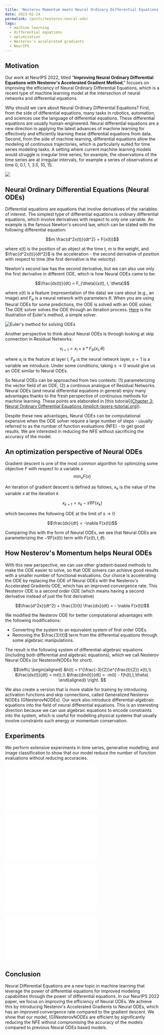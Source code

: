 ```yaml
---
title: 'Nesterov Momentum meets Neural Ordinary Differential Equations'
date: 2023-02-24
permalink: /posts/nesterov-neural-ode/
tags:
  - machine learning
  - differential equations
  - optimization
  - Nesterov's accelerated gradients
  - NeurIPS
---
```


## Motivation

Our work at NeurIPS 2022, titled "**Improving Neural Ordinary Differential Equations with Nesterov's Accelerated Gradient Method**," focuses on improving the efficiency of Neural Ordinary Differential Equations, which is a recent type of machine learning model at the intersection of neural networks and differential equations.

Why should we care about Neural Ordinary Differential Equations? First, from the side of differential equations, many tasks in robotics, automation, and sciences use the language of differential equations. These differential equations are usually human-engineered. Neural differential equations are a new direction in applying the latest advances of machine learning for effectively and efficiently learning these differential equations from data. Second, from the side of machine learning, differential equations allow the modeling of continuous trajectories, which is particularly suited for time series modeling tasks. A setting where current machine learning models would struggle is irregular time series; for example, the observations of the time series are at irregular intervals, for example a series of observations at time 0, 0.1, 1, 3.5, 10, 15.

![](/_posts/figs/Physionet-example.png)
  

## Neural Ordinary Differential Equations (Neural ODEs)

Differential equations are equations that involve derivatives of the variables of interest. The simplest type of differential equations is ordinary differential equations, which involve derivatives with respect to only one variable. An example is the famous Newton's second law, which can be stated with the following differential equation:

$$m \frac{d^2x(t)}{dt^2} = F(x(t))$$

where $x(t)$ is the position of an object at the time $t$, $m$ is the weight, and $\frac{d^2x(t)}{dt^2}$ is the acceleration - the second derivative of position with respect to time (the first derivative is the velocity).

Newton's second law has the second derivative, but we can also use only the first derivative in different ODE, which is how Neural ODEs came to be:

$$\frac{dx(t)}{dt} = F_{\theta}(x(t), t, \theta)$$
  
where $x(t)$ is a feature (representation of the data) we care about (e.g., an image) and $F_{\theta}$ is a neural network with parameters $\theta$. When you are using Neural ODEs for some predictions, the ODE is solved with an ODE solver. The ODE solver solves the ODE through an iteration process. [Here](https://raw.githubusercontent.com/pranabendra/articles/master/Euler-method/images/Euler.png) is the illustration of Euler's method, a simple solver.

![Euler's method for solving ODEs](/_posts/figs/euler-method.png)

Another perspective to think about Neural ODEs is through looking at skip connection in Residual Networks:

$$x_{l+1} = x_{l} + s * F_{\theta}(x_l, \theta)$$

where $x_l$ is the feature at layer $l$, $F_{\theta}$ is the neural network layer, $s=1$ is a variable we introduce. Under some conditions, taking $s \rightarrow 0$ would give us an ODE similar to Neural ODEs.

So Neural ODEs can be approached from two contexts: (1) parameterizing the vector field of an ODE, (2) a continous analogue of Residual Networks. Neural ODEs (and neural differential equations in general) enjoy many advantages thanks to the fresh perspective of continuous methods for machine learning. These points are elaborated in [this tutorial]([Chapter 3: Neural Ordinary Differential Equations (implicit-layers-tutorial.org)](http://implicit-layers-tutorial.org/neural_odes/)).

Despite these new advantages, Neural ODEs can be computational expensive when the ODE solver require a large number of steps - usually referred to as the number of function evaluations (NFE) - to get good results. We are interested in reducing the NFE without sacrificing the accuracy of the model.
  

## An optimization perspective of Neural ODEs
Gradient descent is one of the most common algorithm for optimizing some objective $F$ with respect to a variable $x$
$$\min_x F(x)$$

An iteration of gradient descent is defined as follows, $x_k$ is the value of the variable $x$ at the iteration $k$

$$x_{k+1} = x_{k} - s \nabla F(x_k)$$

which becomes the following ODE at the limit of $s \rightarrow 0$ 

$$\frac{dx}{dt} = -\nabla F(x(t))$$

Comparing this with the form of Neural ODEs, we see that Neural ODEs are parameterizing the $-\nabla F(x(t))$ term with $F(x(t), t, \theta)$.

## How Nesterov's Momentum helps Neural ODEs

With this new perspective, we can use other gradient-based methods to make the ODE easier to solve, so that ODE solvers can achieve good results with a smaller number of functional evaluations. Our choice is accelerating the ODE by replacing the ODE of Neural ODEs with the Nesterov's Accelerated Gradients ODE, which has an improved convergence rate. This Nesterov ODE is a second order ODE (which means having a second derivative instead of just the first derivative)

$$\frac{d^2x}{dt^2} + \frac{3}{t} \frac{dx}{dt} = - \nabla F(x(t))$$

We modified the Nesterov ODE for better computational advantages with the following modifications: 
- Converting the system to an equivalent system of first order ODEs.
- Removing the $\frac{3}{t}$ term from the differential equations through some algebraic manipulations.

The result is the following system of differential-algebraic equations (including both differential and algebraic equations), which we call Nesterov Neural ODEs (or NesterovNODEs for short).

$$\left\{
  \begin{aligned}
    &h(t) = t^{\frac{-3}{2}}e^{\frac{t}{2}} x(t),\\
    &\frac{dx(t)}{dt} = m(t),\\
    &\frac{dm(t)}{dt} = -m(t) - f(h(t),t,\theta).
  \end{aligned}
  \right.
$$

We also create a version that is more stable for training by introducing activation functions and skip connections, called Generalized Nesterov NODEs (GNesterovNODEs).
Our work also introduce differential-algebraic equations into the field of neural differential equations. This is an interesting direction because we can use algebraic equations to encode constraints into the system, which is useful for modelling physical systems that usually involve constraints such energy or momentum conservation.

## Experiments
We perform extensive experiments in time series, generative modelling, and image classification to show that our model reduce the number of function evaluations without reducing accuracies.

![CIFAR10](/_posts/figs/cifar.pdf)

![HumanViz](/_posts/figs/human_viz.pdf)

![Continuous Normalizing Flow with MNIST](/_posts/figs/cnf_mnist_viz.pdf)

![Walker2d](/_posts/figs/walker2d.pdf)

## Conclusion
Neural Differential Equations are a new topic in machine learning that leverage the power of differential equations for improved modeling capabilities through the power of differential equations. In our NeurIPS 2022 paper, we focus on improving the efficiency of Neural ODEs. We achieve this by introducing Nesterov's Accelerated Gradients to Neural ODEs, which has an improved convergence rate compared to the gradient descent. We show that our model, (G)NesterovNODEs are efficient by significantly reducing the NFE without compromising the accuracy of the models compared to previous Neural ODEs based models.